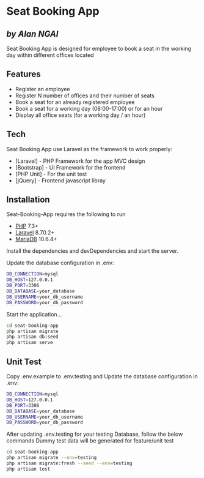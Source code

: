 # Seat Booking App
## _by Alan NGAI_

Seat Booking App is designed for employee to book a seat in the working day within different offices located

## Features

- Register an employee
- Register N number of offices and their number of seats
- Book a seat for an already registered employee
- Book a seat for a working day (08:00-17:00) or for an hour
- Display all office seats (for a working day / an hour)

## Tech

Seat Booking App use Laravel as the framework to work properly:

- [Laravel] - PHP Framework for the app MVC design
- [Bootstrap] - UI Framework for the frontend
- [PHP Unit] - For the unit test
- [jQuery] - Frontend javascript libray

## Installation

Seat-Booking-App requires the following to run
 - [PHP](https://www.php.net/downloads.php#v7.3.32) 7.3+
 - [Laravel](https://laravel.com/) 8.70.2+
 - [MariaDB](https://mariadb.org/) 10.6.4+

Install the dependencies and devDependencies and start the server.

Update the database configuration in .env:
```sh
DB_CONNECTION=mysql
DB_HOST=127.0.0.1
DB_PORT=3306
DB_DATABASE=your_database
DB_USERNAME=your_db_username
DB_PASSWORD=your_db_password
```

Start the application...

```sh
cd seat-booking-app
php artisan migrate
php artisan db:seed
php artisan serve
```

## Unit Test

Copy .env.example to .env.testing and Update the database configuration in .env:
```sh
DB_CONNECTION=mysql
DB_HOST=127.0.0.1
DB_PORT=3306
DB_DATABASE=your_database
DB_USERNAME=your_db_username
DB_PASSWORD=your_db_password
```

After updating .env.testing for your testing Database, follow the below commands
Dummy test data will be generated for feature/unit test
```sh
cd seat-booking-app
php artisan migrate --env=testing
php artisan migrate:fresh --seed --env=testing
php artisan test
```
